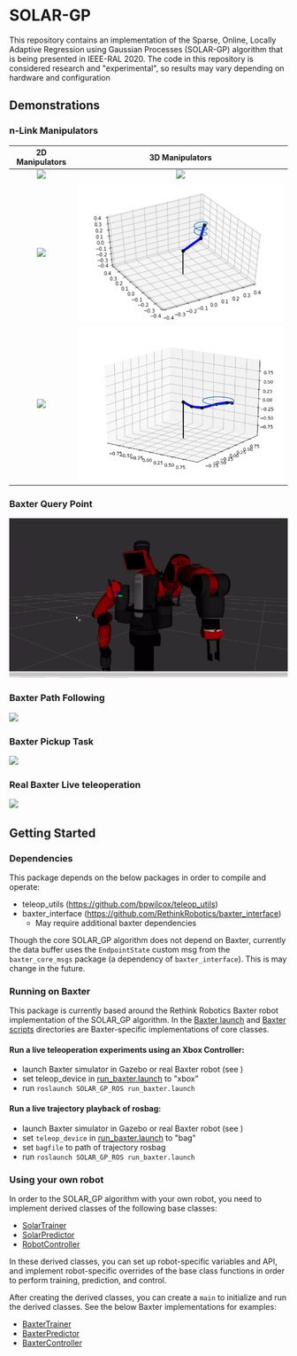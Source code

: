 # SOLAR-GP
This repository contains an implementation of the Sparse, Online, Locally Adaptive Regression using Gaussian Processes (SOLAR-GP) algorithm that is being presented in IEEE-RAL 2020.
The code in this repository is considered research and "experimental", so results may vary depending on hardware and configuration
## Demonstrations

### n-Link Manipulators
2D Manipulators            |  3D Manipulators
:-------------------------:|:-------------------------:
![](https://github.com/bpwilcox/SOLAR-GP/blob/master/graphics/3link_pent.gif)  |  ![](https://github.com/bpwilcox/SOLAR-GP/blob/master/graphics/triangle.gif)
![](https://github.com/bpwilcox/SOLAR-GP/blob/master/graphics/4link_spiral.gif)  |  ![](https://github.com/bpwilcox/SOLAR-GP/blob/master/graphics/helix.gif)
![](https://github.com/bpwilcox/SOLAR-GP/blob/master/graphics/6link_star1.gif)  |  ![](https://github.com/bpwilcox/SOLAR-GP/blob/master/graphics/Circle6Link3D.gif)
### Baxter Query Point
![](https://github.com/bpwilcox/SOLAR-GP/blob/master/graphics/BaxterQuery.gif)

### Baxter Path Following
![](https://github.com/bpwilcox/SOLAR-GP/blob/master/graphics/pathfollow.gif)

### Baxter Pickup Task
![](https://github.com/bpwilcox/SOLAR-GP/blob/master/graphics/BaxterPickup.gif)

### Real Baxter Live teleoperation
![](https://github.com/bpwilcox/SOLAR-GP/blob/master/graphics/BaxterBox.gif)

## Getting Started

### Dependencies
This package depends on the below packages in order to compile and operate:
- teleop_utils (<https://github.com/bpwilcox/teleop_utils>)
- baxter_interface (<https://github.com/RethinkRobotics/baxter_interface>)
  - May require additional baxter dependencies

Though the core SOLAR_GP algorithm does not depend on Baxter, currently the data buffer uses the `EndpointState` custom msg 
from the `baxter_core_msgs` package (a dependency of `baxter_interface`). This is may change in the future.

### Running on Baxter
This package is currently based around the Rethink Robotics Baxter robot implementation of the SOLAR_GP algorithm. In the
[Baxter launch](https://github.com/bpwilcox/SOLAR_GP_ROS/tree/master/launch/baxter) and
[Baxter scripts](https://github.com/bpwilcox/SOLAR_GP_ROS/tree/master/scripts/robot/baxter) directories are Baxter-specific
implementations of core classes.

#### Run a live teleoperation experiments using an Xbox Controller:
- launch Baxter simulator in Gazebo or real Baxter robot (see )
- set teleop_device in [run_baxter.launch](https://github.com/bpwilcox/SOLAR_GP_ROS/blob/master/launch/baxter/run_baxter.launch)
to "xbox"
- run `roslaunch SOLAR_GP_ROS run_baxter.launch`

#### Run a live trajectory playback of rosbag:
- launch Baxter simulator in Gazebo or real Baxter robot (see )
- set `teleop_device` in [run_baxter.launch](https://github.com/bpwilcox/SOLAR_GP_ROS/blob/master/launch/baxter/run_baxter.launch)
to "bag"
- set `bagfile` to path of trajectory rosbag
- run `roslaunch SOLAR_GP_ROS run_baxter.launch`

### Using your own robot
In order to the SOLAR_GP algorithm with your own robot, you need to implement derived classes of the following base classes:
- [SolarTrainer](https://github.com/bpwilcox/SOLAR_GP_ROS/blob/master/scripts/robot_controller.py)
- [SolarPredictor](https://github.com/bpwilcox/SOLAR_GP_ROS/blob/master/scripts/predictor.py)
- [RobotController](https://github.com/bpwilcox/SOLAR_GP_ROS/blob/master/scripts/trainer.py)

In these derived classes, you can set up robot-specific variables and API, and implement robot-specific overrides
of the base class functions in order to perform training, prediction, and control.

After creating the derived classes, you can create a `main` to initialize and run the derived classes. See the below Baxter
implementations for examples:
- [BaxterTrainer](https://github.com/bpwilcox/SOLAR_GP_ROS/blob/master/scripts/robot/baxter/baxter_train.py)
- [BaxterPredictor](https://github.com/bpwilcox/SOLAR_GP_ROS/blob/master/scripts/robot/baxter/baxter_predict_teleop.py)
- [BaxterController](https://github.com/bpwilcox/SOLAR_GP_ROS/blob/master/scripts/robot/baxter/baxter_control.py)
